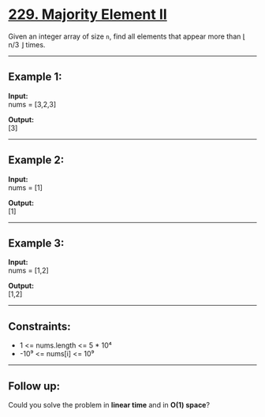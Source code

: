# [229. Majority Element II](https://leetcode.com/problems/majority-element-ii/description/)

Given an integer array of size `n`, find all elements that appear more than ⌊ n/3 ⌋ times.  

---

## Example 1:

**Input:**  
nums = [3,2,3]  

**Output:**  
[3]  

---

## Example 2:

**Input:**  
nums = [1]  

**Output:**  
[1]  

---

## Example 3:

**Input:**  
nums = [1,2]  

**Output:**  
[1,2]  

---

## Constraints:

- 1 <= nums.length <= 5 * 10⁴  
- -10⁹ <= nums[i] <= 10⁹  

---

## Follow up:  
Could you solve the problem in **linear time** and in **O(1) space**?  

